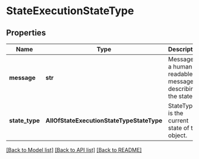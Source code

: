 # StateExecutionStateType

## Properties
Name | Type | Description | Notes
------------ | ------------- | ------------- | -------------
**message** | **str** | Message is a human readable message describing the state. | [optional] 
**state_type** | **AllOfStateExecutionStateTypeStateType** | StateType is the current state of the object. | [optional] 

[[Back to Model list]](../README.md#documentation-for-models) [[Back to API list]](../README.md#documentation-for-api-endpoints) [[Back to README]](../README.md)

